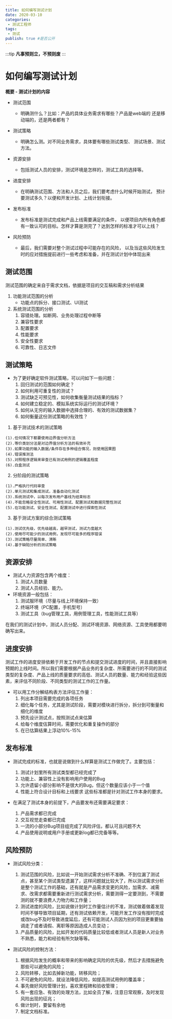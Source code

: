 ```yaml
---
title: 如何编写测试计划
date: 2020-03-10
categories:
 - 测试工程师
tags:
 - 测试
publish: true #是否公开 
---
```

:::tip
**凡事预则立，不预则废**
:::

# 如何编写测试计划

**概要 - 测试计划的内容**
* 测试范围
    - 明确测什么？比如：产品的具体业务需求有哪些？产品是web端的
    还是移动端的，还是两者都有？

* 测试策略
    - 明确怎么测。对不同业务需求，具体要有哪些测试类型、
    测试场景、测试方法。

* 资源安排
    - 包括测试人员的安排，测试环境是怎样的，测试工具的选择等。

* 进度安排
    - 在明确测试范围、方法和人员之后，我们要考虑什么时候开始测试，
    预计要测试多久？以便和开发计划、上线计划衔接。

* 发布标准
    - 发布标准是测试完成和产品上线需要满足的条件，
    以便项目内所有角色都有一致认可的目标。怎样才算是测完了？达到怎样的标准才可以上线？
    
* 风险预防
    - 最后，我们需要对整个测试过程中可能存在的风险，
    以及当这些风险发生时的应对措施提前进行一些考虑和准备，并在测试计划中体现出来

## 测试范围

测试范围的确定来自于需求文档，依据是项目的交互稿和需求分析结果
1. 功能测试范围的分析
    - 功能点的拆分、接口测试、UI测试
2. 系统测试范围的分析
    1. 容错处理。如断网、业务处理过程中断等
    2. 兼容性要求
    3. 配置要求
    4. 性能要求
    5. 安全性要求
    6. 可靠性、日志文件

## 测试策略
- 为了更好确定软件测试策略，可以问如下一些问题：
    1. 回归测试的范围如何确定？
    2. 如何利用可重复性的测试？
    3. 测试缺乏可预见性，如何收集衡量测试结果的指标？
    4. 如何建立稳定的、模拟系统实际运行的测试环境？
    5. 如何从无穷的输入数据中选择合理的、有效的测试数据集？
    6. 如何衡量这份测试策略的有效性？

1. 基于测试技术的测试策略
```
(1).任何情况下都要使用边界值分析方法
(2).等价类划分法是对边界值分析方法的有效补充
(3).如果功能的输入数据/条件存在多种组合情况，则使用因果图
(4).错误推测法
(5).对照程序逻辑来审查已有测试用例的逻辑覆盖程度
(6).白盒测试
```
2. 分阶段的测试策略
```
(1).严格执行代码审查
(2).单元测试和集成测试，准备自动化测试
(3).系统测试中，以每次发布用户基线为结束标志
(4).不能忽略安全性测试、可用性测试、配置测试和数据完整性测试
(5).在功能测试、安全性测试、配置测试中进行探索性测试
```
3. 基于测试方案的综合测试策略
```
(1).测试优先级，优先级越高，越早测试，测试力度越大
(2).使用尽可能少的测试用例，发现尽可能多的程序错误
(3).测试策略尽量简单、清晰
(4).基于缺陷分析的测试策略
```

## 资源安排

- 测试人力资源包含两个维度：
    1. 测试人员数量
    2. 测试人员经验、能力。
- 环境资源一般包括：
    1. 测试服环境（尽量与线上环境保持一致）
    2. 终端环境（PC配置，手机型号）
    3. 测试工具（bug管理工具，用例管理工具，性能测试工具等）

在我们的测试计划中，测试人员分配、测试环境资源、网络资源、工具使用都要明确写出来。

## 进度安排

测试工作的进度安排依赖于开发工作的节点和提交测试进度的时间，并且直接影响预期的上线时间。所以我们需要根据产品业务的复杂度、所需要进行的不同的测试类型的复杂度、产品上线的质量要求的高低、测试人员的数量、能力和经验这些因素，来评估不同阶段、不同类型的测试工作的工作量。

- 可以用工作分解结构表方法评估工作量：
    1. 列出本项目需要完成的各项任务
    2. 细化每个任务，尤其是测试阶段，需要对模块进行拆分，拆分到可衡量和细化的维度
    3. 预先设计测试点，按照测试点来估算
    4. 给每个维度估算时间，需要优化和重复操作的部分
    5. 在已估算结果上浮动10%-15%

## 发布标准

- 测试完成的标准，也就是说做到什么样算是测试工作做完了。主要包括：
    1. 测试计划里所有测试类型都已经完成了
    2. 功能上、兼容性上没有影响用户使用的Bug
    3. 允许遗留小部分影响不是很大的Bug，但这个数量应该小于一个值
    4. 性能上符合设计目标和上线要求 这些标准都是针对测试工作本身的要求。

- 在满足了测试本身的前提下，产品要发布还需要满足要求：
    1. 产品需求都已完成
    2. 交互视觉走查都已完成
    3. 一流的小部分Bug项目组完成了风险评估，都认可且问题不大
    4. 产品使用说明或用户手册或更新log都已完备等等。

## 风险预防

- 测试风险分类：
    1. 测试范围的风险，比如说一开始测试需求分析不准确、不到位漏了测试点，甚至某个测试类型遗漏了，这样问题就比较大了，所以测试需求分析是整个测试工作的基础，还有就是产品需求变更的风险，加需求、减需求、改需求都需要重新进行测试需求分析，需要测得一定要测到，不需要测的就不要浪费人力物力和工作量；
    2. 测试进度的风险，比如说做计划时工作量估计的不准，测试做着做着发现时间不够导致项目延期，还有测试依赖开发，可能开发工作没有按时完成或改bug不及时导致进度延后，还有可能测试人员因为别的项目更重要抽调走了或者请假、离职等原因造成人员变动；
    3. 产品质量的风险，比如开发的代码质量比较低或者测试人员是新人对业务不熟悉，能力和经验有所欠缺等等。

- 测试风险的控制方法：
    1. 根据风险发生的概率和带来的影响确定风险的优先级，然后才去措施避免那些可以避免的风险；
    2. 风险转移，比如去掉新功能，转移风险；
    3. 不可避免的风险，就设法降低风险，如提高测试用例的覆盖率；
    4. 事先做好风险管理计划，喜欢里程碑和验收管理；
    5. 有一套应急、有效的处理方法，比如全员了解，注意日常观察，及时发现风险出现的征兆；
    6. 做计划时，要留有余地
    7. 制定文档标准。
